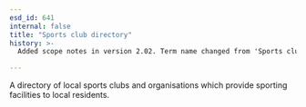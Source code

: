 ```yaml
---
esd_id: 641
internal: false
title: "Sports club directory"
history: >-
  Added scope notes in version 2.02. Term name changed from 'Sports clubs' to 'Sports - clubs - directory' in version 3.00. Name changed to 'Sports club directory' in version 4.00.

---
```


A directory of local sports clubs and organisations which provide sporting facilities to local residents.

